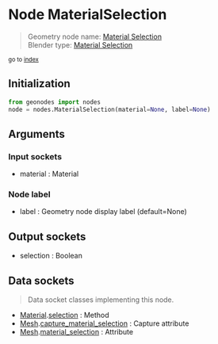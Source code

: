 
# Node MaterialSelection

> Geometry node name: [Material Selection](https://docs.blender.org/manual/en/latest/modeling/geometry_nodes/material/material_selection.html)<br>
  Blender type: [Material Selection](https://docs.blender.org/api/current/bpy.types.GeometryNodeMaterialSelection.html)
  
<sub>go to [index](/docs/index.md)</sub>

## Initialization

```python
from geonodes import nodes
node = nodes.MaterialSelection(material=None, label=None)
```



## Arguments


### Input sockets

- material : Material

### Node label

- label : Geometry node display label (default=None)

## Output sockets

- selection : Boolean

## Data sockets

> Data socket classes implementing this node.
  
  
- [Material](/docs/sockets/Material.md).[selection](/docs/sockets/Material.md#selection) : Method
- [Mesh](/docs/sockets/Mesh.md).[capture_material_selection](/docs/sockets/Mesh.md#capture_material_selection) : Capture attribute
- [Mesh](/docs/sockets/Mesh.md).[material_selection](/docs/sockets/Mesh.md#material_selection) : Attribute
  
